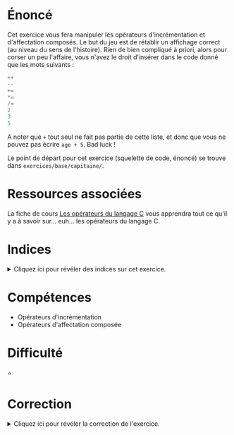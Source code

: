 # Énoncé

Cet exercice vous fera manipuler les opérateurs d'incrémentation et
d'affectation composés. Le but du jeu est de rétablir un affichage
correct (au niveau du sens de l'histoire). Rien de bien compliqué à
priori, alors pour corser un peu l'affaire, vous n'avez le droit
d'insérer dans le code donné que les mots suivants :

```c
++
--
+=
*=
/=
2
3
5
```

A noter que `+` tout seul ne fait pas partie de cette liste, et donc
que vous ne pouvez pas écrire `age + 5`. Bad luck !

Le point de départ pour cet exercice (squelette de code, énoncé) se trouve dans `exercices/base/capitaine/`.

# Ressources associées

La fiche de cours [Les opérateurs du langage C](http://formationc.pages.ensimag.fr/prepa/prof/papl/operateurs/) vous apprendra tout ce qu'il y a à savoir sur... euh... les opérateurs du langage C.

# Indices

<details>
<summary>Cliquez ici pour révéler des indices sur cet exercice.</summary>
<br>

* trouver la différence entre :
```c
uint8_t x = 1;
printf("++x = %u", ++x);
printf("x = %u", x);
```
et :
```c
uint8_t x = 1;
printf("x++ = %u", x++);
printf("x = %u", x);
```

</details>

# Compétences

* Opérateurs d'incrémentation
* Opérateurs d'affectation composée

# Difficulté

:star:
# Correction

<details>
<summary>Cliquez ici pour révéler la correction de l'exercice.</summary>
#### Corrigé du fichier Makefile

```make
CC=gcc
CFLAGS=-std=c99 -Wall -Wextra -g

all: capitaine

.PHONY: clean
clean:
	rm -f *~ *.o capitaine

```

#### Corrigé du fichier capitaine.c

```c
#include <stdlib.h>
#include <stdio.h>
#include <stdint.h>

static void correction(void)
{
    uint8_t age = 25;

    printf("Le capitaine a %u ans.\n", age);
    /* ++age signifie qu'un incrémente d'abord la valeur de la variable avant de l'afficher. */
    printf("C'est son anniversaire ! Il a maintenant %u ans.\n", ++age);
    /* Ici, on ajoute 5 à la variable age à l'aide de l'opérateur d'affectation composée +=. */
    printf("5 ans plus tard, alors qu'il a %u ans, il tombe sur une potion de jouvence...\n", age += 5);
    /* Même chose que ++age, sauf qu'on décrémente la variable cette fois-ci. */
    printf("Boire cette potion le fait rajeunir d'un an ! Il a maintenant %u ans.\n", --age);
    printf("Il s'est mis à chercher d'autres potions de ce type, mais s'est arrêté quand il a eu le double de l'âge qu'il avait juste après avoir bu la première potion.\n");
    /* On utilise l'opérateur d'affectation composée *= pour faire l'équivalent de age = age * 2; */
    printf("Ça lui fait quel âge maintenant ? Ah oui ! %u ans.\n", age *= 2);
    printf("Il commence à se faire vieux, et regrette le temps où il avait le tiers de son âge.\n");
    /* Même chose pour la division! */
    printf("Un temps que les moins de 2 fois %u ans ne peuvent pas connaître.\n", age /= 3);
}

int main(void)
{
    uint8_t age = 25;

    printf("Le capitaine a %u ans.\n", age);
    printf("C'est son anniversaire ! Il a maintenant %u ans.\n", age);
    printf("5 ans plus tard, alors qu'il a %u ans, il tombe sur une potion de jouvence...\n", age);
    printf("Boire cette potion le fait rajeunir d'un an ! Il a maintenant %u ans.\n", age);
    printf("Il s'est mis à chercher d'autres potions de ce type, mais s'est arrêté quand il a eu le double de l'âge qu'il avait juste après avoir bu la première potion.\n");
    printf("Ça lui fait quel âge maintenant ? Ah oui ! %u ans.\n", age);
    printf("Il commence à se faire vieux, et regrette le temps où il avait le tiers de son âge.\n");
    printf("Un temps que les moins de 2 fois %u ans ne peuvent pas connaître.\n", age);

    printf("\n\nVersion prof: \"Oh Captain! My Captain!\"\n");
    correction();
    return EXIT_SUCCESS;
}

```


</details>
